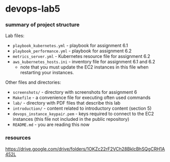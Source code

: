 # devops-lab5


### summary of project structure

Lab files:
* `playbook_kubernetes.yml` - playbook for assignment 6.1     
* `playbook_performance.yml` - playbook for assignment 6.2
* `metrics_server.yml` - Kubernetes resource file for assignment 6.2
* `aws_kubernetes_hosts.ini` - inventory file for assignment 6.1 and 6.2
   + note that you must update the EC2 instances in this file when restarting your instances.


Other files and directories:     
* `screenshots/` - directory with screenshots for assignment 6
* `Makefile` - a convenience file for executing often used commands
* `lab/` - directory with  PDF files that describe this lab 
* `introduction/` - content related to introductory content (section 5)
* `devops_instance_keypair.pem` - keys required to connect to the EC2 instances (this file not included in the public repository)
* `README.md` - you are reading this now





### resources
<https://drive.google.com/drive/folders/1OKZc22rF2VCh28BklcBhSQgCRH1A452L>
